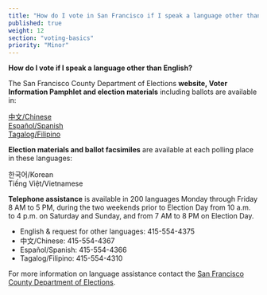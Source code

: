 ```yaml
---
title: "How do I vote in San Francisco if I speak a language other than English?"
published: true
weight: 12
section: "voting-basics"
priority: "Minor"
---
```


**How do I vote if I speak a language other than English?**  

The San Francisco County Department of Elections **website, Voter Information Pamphlet and election materials** including ballots are available in:  

[中文/Chinese](http://sfgov.org/elections/home-ch)  
[Español/Spanish](http://sfgov.org/elections/home-sp)  
[Tagalog/Filipino](http://sfgov.org/elections/home-fi)  

**Election materials and ballot facsimiles** are available at each polling place in these languages:  

한국어/Korean  
Tiếng Việt/Vietnamese  

**Telephone assistance** is available in 200 languages Monday through Friday 8 AM to 5 PM, during the two weekends prior to Election Day from 10 a.m. to 4 p.m. on Saturday and Sunday, and from 7 AM to 8 PM on Election Day.  

- English & request for other languages: 415-554-4375  
- 中文/Chinese: 415-554-4367  
- Español/Spanish: 415-554-4366  
- Tagalog/Filipino: 415-554-4310  

For more information on language assistance contact the [San Francisco County Department of Elections](http://sfgov.org/elections/language-access).  
